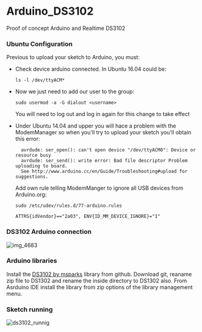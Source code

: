 # Arduino_DS3102
Proof of concept Arduino and Realtime DS3102

### Ubuntu Configuration

Previous to upload your sketch to Arduino, you must:

* Check device arduino connected. In Ubuntu 16.04 could be:
    ```
    ls -l /dev/ttyACM*
    ```
* Now we just need to add our user to the group:
    ```
    sudo usermod -a -G dialout <username>
    ```    
  You will need to log out and log in again for this change to take effect    
* Under Ubuntu 14.04 and upper you will hace a problem with the ModemManager so when you'll try to upload your sketch you'll obtain this error:
  ```
    avrdude: ser_open(): can't open device "/dev/ttyACM0": Device or resource busy 
    avrdude: ser_send(): write error: Bad file descriptor Problem uploading to board. 
    See http://www.arduino.cc/en/Guide/Troubleshooting#upload for suggestions.
  ```
 
  Add own rule telling ModemManger to ignore all USB devices from Arduino.org:
    ```
    sudo /etc/udev/rules.d/77-arduino.rules
    
    ATTRS{idVendor}=="2a03", ENV{ID_MM_DEVICE_IGNORE}="1"
    ```

### DS3102 Arduino connection

![img_4683](https://user-images.githubusercontent.com/1216181/37030523-896f38c4-213b-11e8-901c-f6c2dfbe760b.JPG)

### Arduino libraries
Install the [DS3102 by msparks](https://github.com/msparks/arduino-ds1302) library from github. Download git, reaname zip file to DS1302 and rename the inside directory to DS1302 also. From Asrduino IDE install the library from zip options of the library management menu.

### Sketch running
![ds3102_runnig](https://user-images.githubusercontent.com/1216181/37031116-e068510e-213d-11e8-8913-aa199ee70e41.png)
